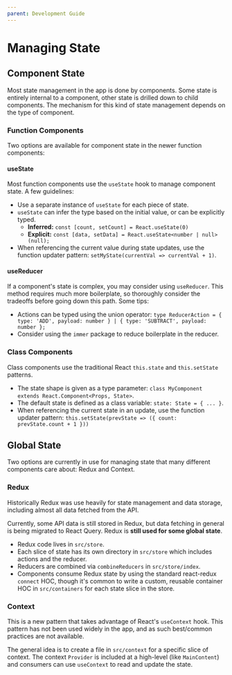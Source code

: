 ```yaml
---
parent: Development Guide
---
```


# Managing State

## Component State

Most state management in the app is done by components. Some state is entirely internal to a component, other state is drilled down to child components. The mechanism for this kind of state management depends on the type of component.

### Function Components

Two options are available for component state in the newer function components:

#### useState

Most function components use the `useState` hook to manage component state. A few guidelines:

- Use a separate instance of `useState` for each piece of state.
- `useState` can infer the type based on the initial value, or can be explicitly typed.
  - **Inferred:** `const [count, setCount] = React.useState(0)`
  - **Explicit:** `const [data, setData] = React.useState<number | null>(null);`
- When referencing the current value during state updates, use the function updater pattern: `setMyState(currentVal => currentVal + 1)`.

#### useReducer

If a component's state is complex, you may consider using `useReducer`. This method requires much more boilerplate, so thoroughly consider the tradeoffs before going down this path. Some tips:

- Actions can be typed using the union operator: `type ReducerAction = { type: 'ADD', payload: number } | { type: 'SUBTRACT', payload: number };`
- Consider using the `immer` package to reduce boilerplate in the reducer.

### Class Components

Class components use the traditional React `this.state` and `this.setState` patterns.

- The state shape is given as a type parameter: `class MyComponent extends React.Component<Props, State>`.
- The default state is defined as a class variable: `state: State = { ... }`.
- When referencing the current state in an update, use the function updater pattern: `this.setState(prevState => ({ count: prevState.count + 1 }))`

## Global State

Two options are currently in use for managing state that many different components care about: Redux and Context.

### Redux

Historically Redux was use heavily for state management and data storage, including almost all data fetched from the API.

Currently, some API data is still stored in Redux, but data fetching in general is being migrated to React Query. Redux is **still used for some global state**.

- Redux code lives in `src/store`.
- Each slice of state has its own directory in `src/store` which includes actions and the reducer.
- Reducers are combined via `combineReducers` in `src/store/index`.
- Components consume Redux state by using the standard react-redux `connect` HOC, though it's common to write a custom, reusable container HOC in `src/containers` for each state slice in the store.

### Context

This is a new pattern that takes advantage of React's `useContext` hook. This pattern has not been used widely in the app, and as such best/common practices are not available.

The general idea is to create a file in `src/context` for a specific slice of context. The context `Provider` is included at a high-level (like `MainContent`) and consumers can use `useContext` to read and update the state.

